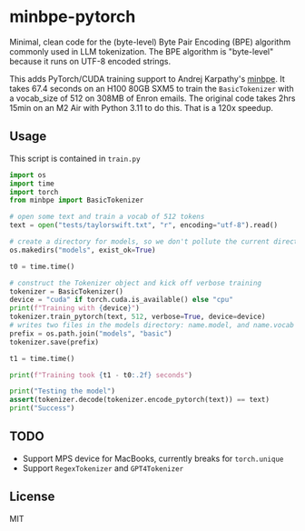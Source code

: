 # minbpe-pytorch

Minimal, clean code for the (byte-level) Byte Pair Encoding (BPE) algorithm commonly used in LLM tokenization. The BPE algorithm is "byte-level" because it runs on UTF-8 encoded strings.

This adds PyTorch/CUDA training support to Andrej Karpathy's [minbpe](https://github.com/karpathy/minbpe).  It takes 67.4 seconds on an H100 80GB SXM5 to train the `BasicTokenizer` with a vocab_size of 512 on 308MB of Enron emails.  The original code takes 2hrs 15min on an M2 Air with Python 3.11 to do this.  That is a 120x speedup.

## Usage

This script is contained in `train.py`

```python
import os
import time
import torch
from minbpe import BasicTokenizer

# open some text and train a vocab of 512 tokens
text = open("tests/taylorswift.txt", "r", encoding="utf-8").read()

# create a directory for models, so we don't pollute the current directory
os.makedirs("models", exist_ok=True)

t0 = time.time()

# construct the Tokenizer object and kick off verbose training
tokenizer = BasicTokenizer()
device = "cuda" if torch.cuda.is_available() else "cpu"
print(f"Training with {device}")
tokenizer.train_pytorch(text, 512, verbose=True, device=device)
# writes two files in the models directory: name.model, and name.vocab
prefix = os.path.join("models", "basic")
tokenizer.save(prefix)

t1 = time.time()

print(f"Training took {t1 - t0:.2f} seconds")

print("Testing the model")
assert(tokenizer.decode(tokenizer.encode_pytorch(text)) == text)
print("Success")
```

## TODO

- Support MPS device for MacBooks, currently breaks for `torch.unique`
- Support `RegexTokenizer` and `GPT4Tokenizer`

## License

MIT